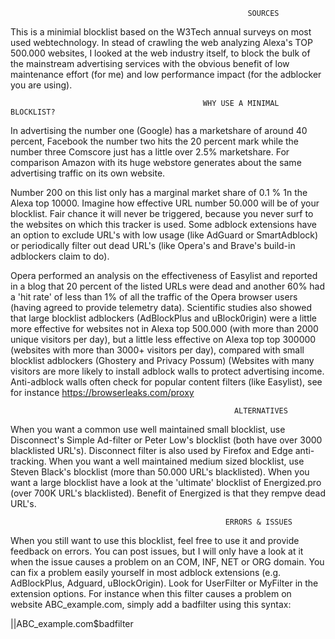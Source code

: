                                                          SOURCES
This is a minimial blocklist based on the W3Tech annual surveys on most used webtechnology. In stead of crawling the web analyzing
Alexa's TOP 500.000 websites, I looked at the web industry itself, to block the bulk of the mainstream advertising services with the 
obvious benefit of low maintenance effort (for me) and low performance impact (for the adblocker you are using).

                                               WHY USE A MINIMAL BLOCKLIST?                                        
In advertising the number one (Google) has a marketshare of around 40 percent, Facebook the number two hits the 20 percent mark
while the number three Comscore just has a little over 2.5% marketshare. For comparison Amazon with its huge webstore generates
about the same advertising traffic on its own website. 

Number 200 on this list only has a marginal market share of 0.1 % 1n the Alexa top 10000. Imagine how effective URL number 50.000 will
be of your blocklist. Fair chance it will never be triggered, because you never surf to the websites on which this tracker is used. 
Some adblock extensions have an option to exclude URL's with low usage (like AdGuard or SmartAdblock) or periodically filter out dead
URL's (like Opera's and Brave's build-in adblockers claim to do). 

Opera performed an analysis on the effectiveness of Easylist and reported in a blog that 20 percent of the listed URLs were dead and
another 60% had a 'hit rate' of less than 1% of all the traffic of the Opera browser users (having agreed to provide telemetry data). 
Scientific studies also showed that large blocklist adblockers (AdBlockPlus and uBlock0rigin) were a little more effective for websites
not in Alexa top 500.000 (with more than 2000 unique visitors per day), but a little less effective on Alexa top top 300000 (websites 
with more than 3000+ visitors per day), compared with small blocklist adblockers (Ghostery and Privacy Possum) (Websites with many 
visitors are more likely to install adblock walls to protect advertising income. Anti-adblock walls often check for popular content
filters (like Easylist), see for instance https://browserleaks.com/proxy 

                                                      ALTERNATIVES
When you want a common use well maintained small blocklist, use Disconnect's Simple Ad-filter or Peter Low's blocklist (both have over
3000 blacklisted URL's). Disconnect filter is also used by Firefox and Edge anti-tracking. When you want a well maintained medium sized 
blocklist, use Steven Black's blocklist (more than 50.000 URL's blacklisted). When you want a large blocklist have a look at the 
'ultimate' blocklist of Energized.pro (over 700K URL's blacklisted). Benefit of Energized is that they rempve dead URL's. 

                                                    ERRORS & ISSUES
When you still want to use this blocklist, feel free to use it and provide feedback on errors. You can post issues, but I will only have 
a look at it when the issue causes a problem on an COM, INF, NET or ORG domain. You can fix a problem easily yourself in most adblock 
extensions (e.g. AdBlockPlus, Adguard, uBlockOrigin). Look for UserFilter or MyFilter in the extension options. For instance when this 
filter causes a problem on website ABC_example.com, simply add a badfilter using this syntax: 

||ABC_example.com$badfilter
